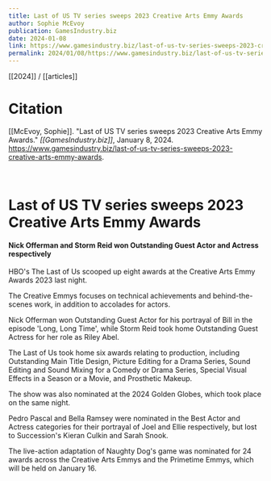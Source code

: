 ```yaml
---
title: Last of US TV series sweeps 2023 Creative Arts Emmy Awards
author: Sophie McEvoy
publication: GamesIndustry.biz
date: 2024-01-08
link: https://www.gamesindustry.biz/last-of-us-tv-series-sweeps-2023-creative-arts-emmy-awards
permalink: 2024/01/08/https://www.gamesindustry.biz/last-of-us-tv-series-sweeps-2023-creative-arts-emmy-awards
---
```


[[2024]] / [[articles]]

# Citation

[[McEvoy, Sophie]]. "Last of US TV series sweeps 2023 Creative Arts Emmy Awards." *[[GamesIndustry.biz]]*, January 8, 2024. <https://www.gamesindustry.biz/last-of-us-tv-series-sweeps-2023-creative-arts-emmy-awards>.

<br>

# Last of US TV series sweeps 2023 Creative Arts Emmy Awards

#### Nick Offerman and Storm Reid won Outstanding Guest Actor and Actress respectively

HBO's The Last of Us scooped up eight awards at the Creative Arts Emmy Awards 2023 last night.

The Creative Emmys focuses on technical achievements and behind-the-scenes work, in addition to accolades for actors.

Nick Offerman won Outstanding Guest Actor for his portrayal of Bill in the episode 'Long, Long Time', while Storm Reid took home Outstanding Guest Actress for her role as Riley Abel.

The Last of Us took home six awards relating to production, including Outstanding Main Title Design, Picture Editing for a Drama Series, Sound Editing and Sound Mixing for a Comedy or Drama Series, Special Visual Effects in a Season or a Movie, and Prosthetic Makeup.

The show was also nominated at the 2024 Golden Globes, which took place on the same night.

Pedro Pascal and Bella Ramsey were nominated in the Best Actor and Actress categories for their portrayal of Joel and Ellie respectively, but lost to Succession's Kieran Culkin and Sarah Snook.

The live-action adaptation of Naughty Dog's game was nominated for 24 awards across the Creative Arts Emmys and the Primetime Emmys, which will be held on January 16.
